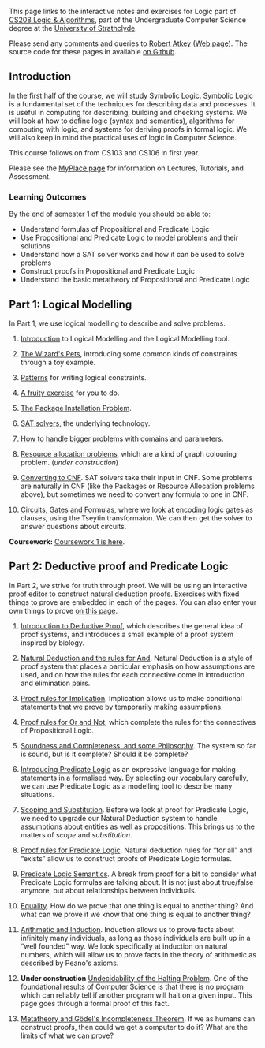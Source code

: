 This page links to the interactive notes and exercises for Logic part of [CS208 Logic & Algorithms](https://classes.myplace.strath.ac.uk/course/view.php?id=15121), part of the Undergraduate Computer Science degree at the [University of Strathclyde](https://www.strath.ac.uk/science/computerinformationsciences/).

Please send any comments and queries to [Robert Atkey](mailto:robert.atkey@strath.ac.uk) ([Web page](https://bentnib.org)). The source code for these pages in available [on Github](https://github.com/bobatkey/interactive-logic-course).

## Introduction

In the first half of the course, we will study Symbolic Logic. Symbolic Logic is a fundamental set of the techniques for describing data and processes. It is useful in computing for describing, building and checking systems. We will look at how to define logic (syntax and semantics), algorithms for computing with logic, and systems for deriving proofs in formal logic. We will also keep in mind the practical uses of logic in Computer Science.

This course follows on from CS103 and CS106 in first year.

Please see the [MyPlace page](https://classes.myplace.strath.ac.uk/course/view.php?id=15121) for information on Lectures, Tutorials, and Assessment.

### Learning Outcomes

By the end of semester 1 of the module you should be able to:

- Understand formulas of Propositional and Predicate Logic
- Use Propositional and Predicate Logic to model problems and their solutions
- Understand how a SAT solver works and how it can be used to solve problems
- Construct proofs in Propositional and Predicate Logic
- Understand the basic metatheory of Propositional and Predicate Logic

## Part 1: Logical Modelling

In Part 1, we use logical modelling to describe and solve problems.

1. [Introduction](logical-modelling-intro.html) to Logical Modelling and the Logical Modelling tool.

2. [The Wizard's Pets](wizards-pets.html), introducing some common kinds of constraints through a toy example.

3. [Patterns](patterns.html) for writing logical constraints.

4. [A fruity exercise](fruit-exercise.html) for you to do.

5. [The Package Installation Problem](packages.html).

6. [SAT solvers](sat.html), the underlying technology.

7. [How to handle bigger problems](domains-and-parameters.html) with domains and parameters.

8. [Resource allocation problems](resource-alloc.html), which are a kind of graph colouring problem. (*under construction*)

9. [Converting to CNF](converting-to-cnf.html). SAT solvers take their input in CNF. Some problems are naturally in CNF (like the Packages or Resource Allocation problems above), but sometimes we need to convert any formula to one in CNF.

10. [Circuits, Gates and Formulas](circuits.html), where we look at encoding logic gates as clauses, using the Tseytin transformaion. We can then get the solver to answer questions about circuits.

**Coursework:** [Coursework 1 is here](coursework1.html).

## Part 2: Deductive proof and Predicate Logic

In Part 2, we strive for truth through proof. We will be using an interactive proof editor to construct natural deduction proofs. Exercises with fixed things to prove are embedded in each of the pages. You can also enter your own things to prove [on this page](prover.html).

1. [Introduction to Deductive Proof](proof-intro.html), which describes the general idea of proof systems, and introduces a small example of a proof system inspired by biology.

2. [Natural Deduction and the rules for And](natural-deduction-intro.html). Natural Deduction is a style of proof system that places a particular emphasis on how assumptions are used, and on how the rules for each connective come in introduction and elimination pairs.

3. [Proof rules for Implication](proof-implication.html). Implication allows us to make conditional statements that we prove by temporarily making assumptions.

4. [Proof rules for Or and Not](proof-or.html), which complete the rules for the connectives of Propositional Logic.

5. [Soundness and Completeness, and some Philosophy](sound-complete-meaning.html). The system so far is sound, but is it complete? Should it be complete?

6. [Introducing Predicate Logic](pred-logic-intro.html) as an expressive language for making statements in a formalised way. By selecting our vocabulary carefully, we can use Predicate Logic as a modelling tool to describe many situations.

7. [Scoping and Substitution](scope-and-substitution.html). Before we look at proof for Predicate Logic, we need to upgrade our Natural Deduction system to handle assumptions about entities as well as propositions. This brings us to the matters of *scope* and *substitution*.

8. [Proof rules for Predicate Logic](pred-logic-rules.html). Natural deduction rules for “for all” and “exists” allow us to construct proofs of Predicate Logic formulas.

9. [Predicate Logic Semantics](pred-logic-semantics.html). A break from proof for a bit to consider what Predicate Logic formulas are talking about. It is not just about true/false anymore, but about relationships between individuals.

10. [Equality](equality.html). How do we prove that one thing is equal to another thing? And what can we prove if we know that one thing is equal to another thing?

11. [Arithmetic and Induction](induction.html). Induction allows us to prove facts about infinitely many individuals, as long as those individuals are built up in a “well founded” way. We look specifically at induction on natural numbers, which will allow us to prove facts in the theory of arithmetic as described by Peano's axioms.

12. **Under construction** [Undecidability of the Halting Problem](halting-problem.html). One of the foundational results of Computer Science is that there is no program which can reliably tell if another program will halt on a given input. This page goes through a formal proof of this fact.

13. [Metatheory and Gödel's Incompleteness Theorem](metatheory-automation.html). If we as humans can construct proofs, then could we get a computer to do it? What are the limits of what we can prove?

